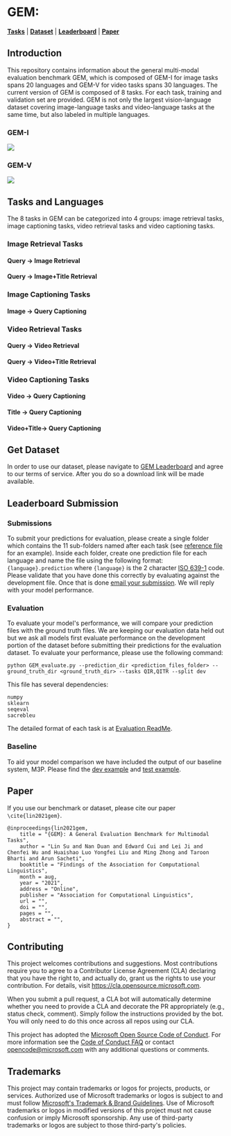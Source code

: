 # GEM: 
[**Tasks**](#tasks-and-languages) |
[**Dataset**](#get-dataset) |
[**Leaderboard**](https://microsoft.github.io/GEM/) |
[**Paper**](TBD)

## Introduction
This repository contains information about the general multi-modal evaluation benchmark GEM, which is composed of GEM-I for image tasks spans 20 languages and GEM-V for video tasks spans 30 languages.
The current version of GEM is composed of 8 tasks. For each task, training and validation set are provided. GEM is not only the largest vision-language dataset covering image-language tasks and video-language tasks at the same time, but also labeled in multiple languages.

### GEM-I

![](./img/GEM-I.PNG)


### GEM-V

![](./img/GEM-V.PNG)


## Tasks and Languages
The 8 tasks in GEM can be categorized into 4 groups: image retrieval tasks, image captioning tasks, video retrieval tasks and video captioning tasks.

### Image Retrieval Tasks

#### Query -> Image Retrieval

#### Query -> Image+Title Retrieval


### Image Captioning Tasks

#### Image -> Query Captioning


### Video Retrieval Tasks

#### Query -> Video Retrieval

#### Query -> Video+Title Retrieval


### Video Captioning Tasks

#### Video -> Query Captioning

#### Title -> Query Captioning

#### Video+Title-> Query Captioning


## Get Dataset
In order to use our dataset, please navigate to [GEM Leaderboard](https://microsoft.github.io/GEM/) and agree to our terms of service. After you do so a download link will be made available.

## Leaderboard Submission
### Submissions
To submit your predictions for evaluation, please create a single folder which contains the 11 sub-folders named after each task (see [reference file](evaluation/M3P_prediction_on_GEM_test) for an example). 
Inside each folder, create one prediction file for each language and name the file using the following format: `{language}.prediction` where `{language}` is the 2 character [ISO 639-1](https://en.wikipedia.org/wiki/List_of_ISO_639-1_codes) code.
Please validate that you have done this correctly by evaluating against the development file. Once that is done <a href='GEM-team@microsoft.com'>email your submission</a>. We will reply with your model performance.

### Evaluation
To evaluate your model's performance, we will compare your prediction files with the ground truth files.
We are keeping our evaluation data held out but we ask all models first evaluate performance on the development portion of the dataset before submitting their predictions for the evaluation dataset.
To evaluate your performance, please use the following command: 
```
python GEM_evaluate.py --prediction_dir <prediction_files_folder> --ground_truth_dir <ground_truth_dir> --tasks QIR,QITR --split dev 
```

This file has several dependencies:
```
numpy
sklearn
seqeval
sacrebleu
```

The detailed format of each task is at [Evaluation ReadMe](./evaluation/README.md).
### Baseline
To aid your model comparison we have included the output of our baseline system, M3P.  Please find the [dev example](evaluation/M3P_prediction_on_GEM_dev) and [test example](evaluation/M3P_prediction_on_GEM_test).
## Paper
If you use our benchmark or dataset, please cite our paper `\cite{lin2021gem}`.
```
@inproceedings{lin2021gem,
    title = "{GEM}: A General Evaluation Benchmark for Multimodal Tasks",
    author = "Lin Su and Nan Duan and Edward Cui and Lei Ji and Chenfei Wu and Huaishao Luo Yongfei Liu and Ming Zhong and Taroon Bharti and Arun Sacheti",
    booktitle = "Findings of the Association for Computational Linguistics",
    month = aug,
    year = "2021",
    address = "Online",
    publisher = "Association for Computational Linguistics",
    url = "",
    doi = "",
    pages = "",
    abstract = "",
}
```

## Contributing

This project welcomes contributions and suggestions.  Most contributions require you to agree to a
Contributor License Agreement (CLA) declaring that you have the right to, and actually do, grant us
the rights to use your contribution. For details, visit https://cla.opensource.microsoft.com.

When you submit a pull request, a CLA bot will automatically determine whether you need to provide
a CLA and decorate the PR appropriately (e.g., status check, comment). Simply follow the instructions
provided by the bot. You will only need to do this once across all repos using our CLA.

This project has adopted the [Microsoft Open Source Code of Conduct](https://opensource.microsoft.com/codeofconduct/).
For more information see the [Code of Conduct FAQ](https://opensource.microsoft.com/codeofconduct/faq/) or
contact [opencode@microsoft.com](mailto:opencode@microsoft.com) with any additional questions or comments.

## Trademarks

This project may contain trademarks or logos for projects, products, or services. Authorized use of Microsoft 
trademarks or logos is subject to and must follow 
[Microsoft's Trademark & Brand Guidelines](https://www.microsoft.com/en-us/legal/intellectualproperty/trademarks/usage/general).
Use of Microsoft trademarks or logos in modified versions of this project must not cause confusion or imply Microsoft sponsorship.
Any use of third-party trademarks or logos are subject to those third-party's policies.
